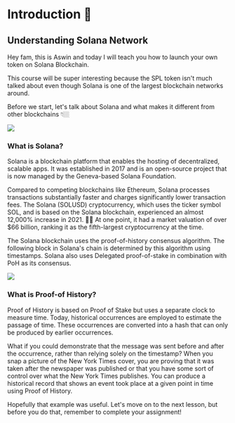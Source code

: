 Introduction 🔮
===============

Understanding Solana Network
----------------------------

Hey fam, this is Aswin and today I will teach you how to launch your own token on Solana Blockchain.

This course will be super interesting because the SPL token isn't much talked about even though Solana is one of the largest blockchain networks around.

Before we start, let's talk about Solana and what makes it different from other blockchains 👇🏼

![](https://metaschool.s3-ap-southeast-1.amazonaws.com/images/YixRjUdVMq0ar4Qe3BMKcLeASqJeQX2QT7atCR1R.png)

### What is Solana?

Solana is a blockchain platform that enables the hosting of decentralized, scalable apps. It was established in 2017 and is an open-source project that is now managed by the Geneva-based Solana Foundation. 

Compared to competing blockchains like Ethereum, Solana processes transactions substantially faster and charges significantly lower transaction fees. The Solana (SOLUSD) cryptocurrency, which uses the ticker symbol SOL, and is based on the Solana blockchain, experienced an almost 12,000% increase in 2021. 🫰🏼 At one point, it had a market valuation of over $66 billion, ranking it as the fifth-largest cryptocurrency at the time.

The Solana blockchain uses the proof-of-history consensus algorithm. The following block in Solana's chain is determined by this algorithm using timestamps. Solana also uses Delegated proof-of-stake in combination with PoH as its consensus.

![](https://metaschool.s3-ap-southeast-1.amazonaws.com/images/EjSOZcD4uSWVxJO35Fjt9BIeDDSv7hCjtOkfLhfi.png)

### What is Proof-of History?

Proof of History is based on Proof of Stake but uses a separate clock to measure time. Today, historical occurrences are employed to estimate the passage of time. These occurrences are converted into a hash that can only be produced by earlier occurrences.

What if you could demonstrate that the message was sent before and after the occurrence, rather than relying solely on the timestamp? When you snap a picture of the New York Times cover, you are proving that it was taken after the newspaper was published or that you have some sort of control over what the New York Times publishes. You can produce a historical record that shows an event took place at a given point in time using Proof of History.

Hopefully that example was useful. Let's move on to the next lesson, but before you do that, remember to complete your assignment!
